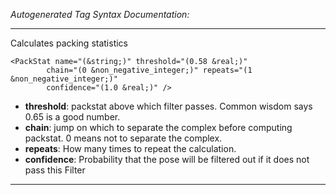 _Autogenerated Tag Syntax Documentation:_

---
Calculates packing statistics

```
<PackStat name="(&string;)" threshold="(0.58 &real;)"
        chain="(0 &non_negative_integer;)" repeats="(1 &non_negative_integer;)"
        confidence="(1.0 &real;)" />
```

-   **threshold**: packstat above which filter passes. Common wisdom says 0.65 is a good number.
-   **chain**: jump on which to separate the complex before computing packstat. 0 means not to separate the complex.
-   **repeats**: How many times to repeat the calculation.
-   **confidence**: Probability that the pose will be filtered out if it does not pass this Filter

---
